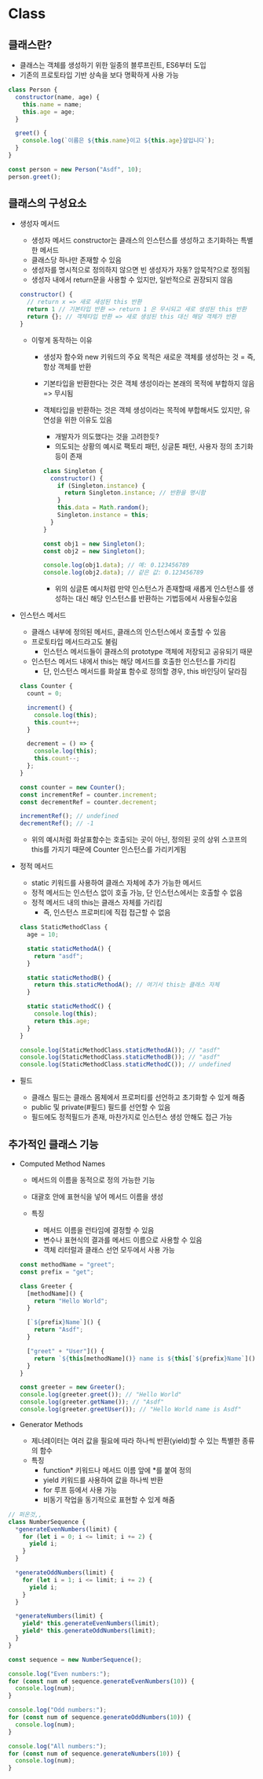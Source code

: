 # Class

## 클래스란?

- 클래스는 객체를 생성하기 위한 일종의 블루프린트, ES6부터 도입
- 기존의 프로토타입 기반 상속을 보다 명확하게 사용 가능

```js
class Person {
  constructor(name, age) {
    this.name = name;
    this.age = age;
  }

  greet() {
    console.log(`이름은 ${this.name}이고 ${this.age}살입니다`);
  }
}

const person = new Person("Asdf", 10);
person.greet();
```

## 클래스의 구성요소

- 생성자 메서드

  - 생성자 메서드 constructor는 클래스의 인스턴스를 생성하고 초기화하는 특별한 메서드
  - 클래스당 하나만 존재할 수 있음
  - 생성자를 명시적으로 정의하지 않으면 빈 생성자가 자동? 암묵적?으로 정의됨
  - 생성자 내에서 return문을 사용할 수 있지만, 일반적으로 권장되지 않음

  ```js
  constructor() {
    // return x => 새로 새성된 this 반환
    return 1 // 기본타입 반환 => return 1 은 무시되고 새로 생성된 this 반환
    return {}; // 객체타입 반환 => 새로 생성된 this 대신 해당 객체가 반환
  }
  ```

  - 이렇게 동작하는 이유

    - 생성자 함수와 new 키워드의 주요 목적은 새로운 객체를 생성하는 것 = 즉, 항상 객체를 반환
    - 기본타입을 반환한다는 것은 객체 생성이라는 본래의 목적에 부합하지 않음 => 무시됨
    - 객체타입을 반환하는 것은 객체 생성이라는 목적에 부합해서도 있지만, 유연성을 위한 이유도 있음

      - 개발자가 의도했다는 것을 고려한듯?
      - 의도되는 상황의 예시로 팩토리 패턴, 싱글톤 패턴, 사용자 정의 초기화 등이 존재

      ```js
      class Singleton {
        constructor() {
          if (Singleton.instance) {
            return Singleton.instance; // 반환을 명시함
          }
          this.data = Math.random();
          Singleton.instance = this;
        }
      }

      const obj1 = new Singleton();
      const obj2 = new Singleton();

      console.log(obj1.data); // 예: 0.123456789
      console.log(obj2.data); // 같은 값: 0.123456789
      ```

      - 위의 싱글톤 예시처럼 만약 인스턴스가 존재할때 새롭게 인스턴스를 생성하는 대신 해당 인스턴스를 반환하는 기법등에서 사용될수있음

- 인스턴스 메서드

  - 클래스 내부에 정의된 메서드, 클래스의 인스턴스에서 호출할 수 있음
  - 프로토타입 메서드라고도 불림
    - 인스턴스 메서드들이 클래스의 prototype 객체에 저장되고 공유되기 때문
  - 인스턴스 메서드 내에서 this는 해당 메서드를 호출한 인스턴스를 가리킴
    - 단, 인스턴스 메서드를 화살표 함수로 정의할 경우, this 바인딩이 달라짐

  ```js
  class Counter {
    count = 0;

    increment() {
      console.log(this);
      this.count++;
    }

    decrement = () => {
      console.log(this);
      this.count--;
    };
  }

  const counter = new Counter();
  const incrementRef = counter.increment;
  const decrementRef = counter.decrement;

  incrementRef(); // undefined
  decrementRef(); // -1
  ```

  - 위의 예시처럼 화살표함수는 호출되는 곳이 아닌, 정의된 곳의 상위 스코프의 this를 가지기 때문에 Counter 인스턴스를 가리키게됨

- 정적 메서드

  - static 키워드를 사용하여 클래스 자체에 추가 가능한 메서드
  - 정적 메서드는 인스턴스 없이 호출 가능, 단 인스턴스에서는 호출할 수 없음
  - 정적 메서드 내의 this는 클래스 자체를 가리킴
    - 즉, 인스턴스 프로퍼티에 직접 접근할 수 없음

  ```js
  class StaticMethodClass {
    age = 10;

    static staticMethodA() {
      return "asdf";
    }

    static staticMethodB() {
      return this.staticMethodA(); // 여기서 this는 클래스 자체
    }

    static staticMethodC() {
      console.log(this);
      return this.age;
    }
  }

  console.log(StaticMethodClass.staticMethodA()); // "asdf"
  console.log(StaticMethodClass.staticMethodB()); // "asdf"
  console.log(StaticMethodClass.staticMethodC()); // undefined
  ```

- 필드

  - 클래스 필드는 클래스 몸체에서 프로퍼티를 선언하고 초기화할 수 있게 해줌
  - public 및 private(#필드) 필드를 선언할 수 있음
  - 필드에도 정적필드가 존재, 마찬가지로 인스턴스 생성 안해도 접근 가능

## 추가적인 클래스 기능

- Computed Method Names

  - 메서드의 이름을 동적으로 정의 가능한 기능
  - 대괄호 안에 표현식을 넣어 메서드 이름을 생성

  - 특징
    - 메서드 이름을 런타임에 결정할 수 있음
    - 변수나 표현식의 결과를 메서드 이름으로 사용할 수 있음
    - 객체 리터럴과 클래스 선언 모두에서 사용 가능

  ```js
  const methodName = "greet";
  const prefix = "get";

  class Greeter {
    [methodName]() {
      return "Hello World";
    }

    [`${prefix}Name`]() {
      return "Asdf";
    }

    ["greet" + "User"]() {
      return `${this[methodName]()} name is ${this[`${prefix}Name`]()}`;
    }
  }

  const greeter = new Greeter();
  console.log(greeter.greet()); // "Hello World"
  console.log(greeter.getName()); // "Asdf"
  console.log(greeter.greetUser()); // "Hello World name is Asdf"
  ```

- Generator Methods
  - 제너레이터는 여러 값을 필요에 따라 하나씩 반환(yield)할 수 있는 특별한 종류의 함수
  - 특징
    - function* 키워드나 메서드 이름 앞에 *를 붙여 정의
    - yield 키워드를 사용하여 값을 하나씩 반환
    - for 루프 등에서 사용 가능
    - 비동기 작업을 동기적으로 표현할 수 있게 해줌

```js
// 퍼온것,,
class NumberSequence {
  *generateEvenNumbers(limit) {
    for (let i = 0; i <= limit; i += 2) {
      yield i;
    }
  }

  *generateOddNumbers(limit) {
    for (let i = 1; i <= limit; i += 2) {
      yield i;
    }
  }

  *generateNumbers(limit) {
    yield* this.generateEvenNumbers(limit);
    yield* this.generateOddNumbers(limit);
  }
}

const sequence = new NumberSequence();

console.log("Even numbers:");
for (const num of sequence.generateEvenNumbers(10)) {
  console.log(num);
}

console.log("Odd numbers:");
for (const num of sequence.generateOddNumbers(10)) {
  console.log(num);
}

console.log("All numbers:");
for (const num of sequence.generateNumbers(10)) {
  console.log(num);
}
```
